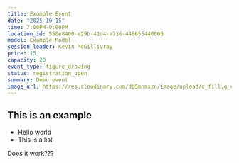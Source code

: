 ```yaml
---
title: Example Event
date: "2025-10-15"
time: 7:00PM-9:00PM
location_id: 550e8400-e29b-41d4-a716-446655440000
model: Example Model
session_leader: Kevin McGillivray
price: 15
capacity: 20
event_type: figure_drawing
status: registration_open
summary: Demo event
image_url: https://res.cloudinary.com/db5mnmxzn/image/upload/c_fill,g_center,h_750,w_750/v1703199034/IMG_8034_ab2tov.jpg
---
```


## This is an example

- Hello world
- This is a list

Does it work???

